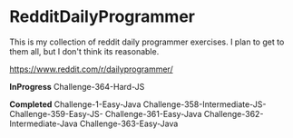 # RedditDailyProgrammer
This is my collection of reddit daily programmer exercises. I plan to get to them all, but I don't think its reasonable.

https://www.reddit.com/r/dailyprogrammer/

**InProgress** 
Challenge-364-Hard-JS

**Completed** 
Challenge-1-Easy-Java
Challenge-358-Intermediate-JS-
Challenge-359-Easy-JS-
Challenge-361-Easy-Java
Challenge-362-Intermediate-Java
Challenge-363-Easy-Java
